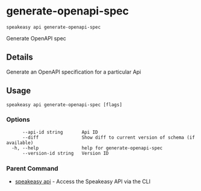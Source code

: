 # generate-openapi-spec  
`speakeasy api generate-openapi-spec`  


Generate OpenAPI spec  

## Details

Generate an OpenAPI specification for a particular Api

## Usage

```
speakeasy api generate-openapi-spec [flags]
```

### Options

```
      --api-id string       Api ID
      --diff                Show diff to current version of schema (if available)
  -h, --help                help for generate-openapi-spec
      --version-id string   Version ID
```

### Parent Command

* [speakeasy api](../api.md)	 - Access the Speakeasy API via the CLI
